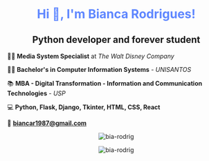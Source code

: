 <h1 align="center" style="color: #5f87ff">Hi 👋, I'm Bianca Rodrigues!</h1>

<h2 align="center"> Python developer and forever student </h2>



:woman_technologist: **Media System Specialist** at *The Walt Disney Company*

:woman_student: **Bachelor's in Computer Information Systems** - *UNISANTOS*

:books: **MBA - Digital Transformation - Information and Communication Technologies** - *USP*

:computer: **Python, Flask, Django, Tkinter, HTML, CSS, React**

:e-mail: **biancar1987@gmail.com**

<p align="center">

<img align="center" src="https://github-readme-stats.vercel.app/api/top-langs/?username=bia-rodrig&layout=compact&hide=html&theme=tokyonight" alt="bia-rodrig"/>

<p align="center">

<img align="center" src="https://github-readme-stats.vercel.app/api?username=bia-rodrig&theme=tokyonight&show_icons=true" alt="bia-rodrig"/>